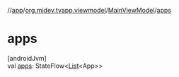 //[app](../../../index.md)/[org.mjdev.tvapp.viewmodel](../index.md)/[MainViewModel](index.md)/[apps](apps.md)

# apps

[androidJvm]\
val [apps](apps.md): StateFlow&lt;[List](https://kotlinlang.org/api/latest/jvm/stdlib/kotlin.collections/-list/index.html)&lt;App&gt;&gt;
